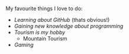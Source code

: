 My favourite things I love to do: 
* _Learning about GitHub_ (thats obvious!)
* _Gaining new knowledge about programming_
* _Tourism is my hobby_ 
  * Mountain Tourism
* _Gaming_
